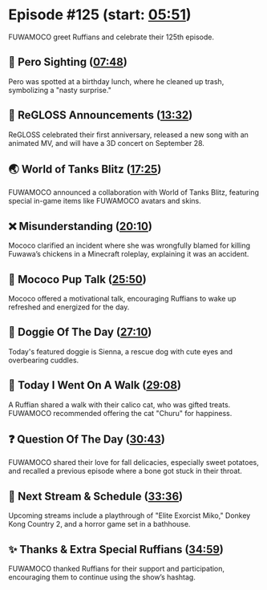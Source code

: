 # Episode #125 (start: [05:51](https://youtu.be/uIS9BStaJ_U?t=05m51s))

FUWAMOCO greet Ruffians and celebrate their 125th episode.

## 👀 Pero Sighting ([07:48](https://youtu.be/uIS9BStaJ_U?t=07m48s))

Pero was spotted at a birthday lunch, where he cleaned up trash, symbolizing a "nasty surprise."

## 🎤 ReGLOSS Announcements ([13:32](https://youtu.be/uIS9BStaJ_U?t=13m32s))

ReGLOSS celebrated their first anniversary, released a new song with an animated MV, and will have a 3D concert on September 28.

## 🌏 World of Tanks Blitz ([17:25](https://youtu.be/uIS9BStaJ_U?t=17m25s))

FUWAMOCO announced a collaboration with World of Tanks Blitz, featuring special in-game items like FUWAMOCO avatars and skins.

## ❌ Misunderstanding ([20:10](https://youtu.be/uIS9BStaJ_U?t=20m10s))

Mococo clarified an incident where she was wrongfully blamed for killing Fuwawa’s chickens in a Minecraft roleplay, explaining it was an accident.

## 📣 Mococo Pup Talk ([25:50](https://youtu.be/uIS9BStaJ_U?t=25m50s))

Mococo offered a motivational talk, encouraging Ruffians to wake up refreshed and energized for the day.

## 🐶 Doggie Of The Day ([27:10](https://youtu.be/uIS9BStaJ_U?t=27m10s))

Today's featured doggie is Sienna, a rescue dog with cute eyes and overbearing cuddles.

## 🚶 Today I Went On A Walk ([29:08](https://youtu.be/uIS9BStaJ_U?t=29m08s))

A Ruffian shared a walk with their calico cat, who was gifted treats. FUWAMOCO recommended offering the cat "Churu" for happiness.

## ❓ Question Of The Day ([30:43](https://youtu.be/uIS9BStaJ_U?t=30m43s))

FUWAMOCO shared their love for fall delicacies, especially sweet potatoes, and recalled a previous episode where a bone got stuck in their throat.

## 📅 Next Stream & Schedule ([33:36](https://youtu.be/uIS9BStaJ_U?t=33m36s))

Upcoming streams include a playthrough of "Elite Exorcist Miko," Donkey Kong Country 2, and a horror game set in a bathhouse.

## ✨ Thanks & Extra Special Ruffians ([34:59](https://youtu.be/uIS9BStaJ_U?t=34m59s))

FUWAMOCO thanked Ruffians for their support and participation, encouraging them to continue using the show’s hashtag.
